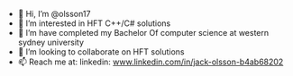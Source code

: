 - 👋 Hi, I’m @olsson17
- 👀 I’m interested in HFT C++/C# solutions
- 🌱 I’m have completed my Bachelor Of computer science at western sydney university
- 💞️ I’m looking to collaborate on HFT solutions
- 📫 Reach me at:
linkedin: www.linkedin.com/in/jack-olsson-b4ab68202


